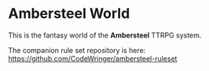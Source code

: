 # Ambersteel World
This is the fantasy world of the **Ambersteel** TTRPG system. 

The companion rule set repository is here: https://github.com/CodeWringer/ambersteel-ruleset